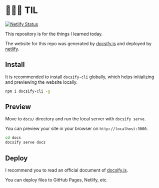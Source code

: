 # 👩🏻‍💻 TIL
[![Netlify Status](https://api.netlify.com/api/v1/badges/c4cf4049-2e26-4c39-a960-53e952428b7b/deploy-status)](https://app.netlify.com/sites/todayejlearned/deploys)

This repository is for the things I learned today.

The website for this repo was generated by [docsify.js](https://docsify.js.org/#/) and deployed by [netlify](https://todayejlearned.netlify.com).

## Install
It is recommended to install `docsify-cli` globally, which helps initializing and previewing the website locally.
```bash
npm i docsify-cli -g
```

## Preview
Move to `docs/` directory and run the local server with `docsify serve`.

You can preview your site in your browser on `http://localhost:3000`.

```bash
cd docs
docsify serve docs
```

## Deploy
I recommend you to read an official document of [docsify.js](https://docsify.js.org/#/deploy).

You can deploy files to GitHub Pages, Netlify, etc.
